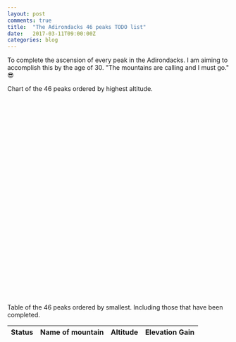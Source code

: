 ```yaml
---
layout: post
comments: true
title:  "The Adirondacks 46 peaks TODO list"
date:   2017-03-11T09:00:00Z
categories: blog
---
```

<style>

.axis .domain {
  
}
div.tooltip {   
  position: absolute;           
  text-align: center;           
  width: 150px;                  
  height: 46px;                 
  padding: 2px;             
  font: 12px sans-serif;        
  background: white;   
  border: 0px;      
  border-radius: 8px;           
  pointer-events: none;         
}
</style>
To complete the ascension of every peak in the Adirondacks. I am aiming to accomplish this by the age of 30. "The mountains are calling and I must go." 😎

Chart of the 46 peaks ordered by highest altitude.
<div style="overflow-x: auto;">
<svg width="650" height="600"></svg>
</div>
Table of the 46 peaks ordered by smallest. Including those that have been completed.
<div id="peaks_table">
	<table class="table"> 
	<thead>
		<th>Status</th>
		<th>Name of mountain</th>
		<th>Altitude</th>
		<th>Elevation Gain</th>
	</thead>
	<tbody class="mountain_data">
	</tbody>
	</table>
</div>
<script type="text/javascript" src="https://cdnjs.cloudflare.com/ajax/libs/tabletop.js/1.4.3/tabletop.min.js"></script>
<script src="https://d3js.org/d3.v4.min.js"></script>
<script>
var peaks;
var d3Data = [];
window.onload = function () { init() };
var public_spreadsheet_url = 'https://docs.google.com/spreadsheets/d/13yxqxJADhS-zE_YPxFFpRx-uAMejuWpQEMTgDoQps_g/pubhtml';
	function init() {
			Tabletop.init({
			key: public_spreadsheet_url,
			callback: showInfo
		})
	}
	function showInfo(table_data, tabletop) {
		//alert("Successfully processed!")
		peaks = table_data.Sheet1.elements;
		for (var i = peaks.length - 1; i >= 0; i--) {
			$( ".mountain_data" ).append('\
				<tr>\
				<td class="mountain_check">'+ peaks[i].Done +'</td>\
				<td class="mountain_name">'+ peaks[i].Name + '</td>\
				<td class="mountain_elevation">'+ peaks[i].Elevation +'</td>\
				<td class="mountain_delta">'+ peaks[i].Gain +'</td>\
				</tr>');
		}

}
</script>

<script src="https://d3js.org/d3.v4.min.js"></script>
<script>
var svg = d3.select("svg"),
    margin = {top: 20, right: 20, bottom: 100, left: 40},
    width = +svg.attr("width") - margin.left - margin.right,
    height = +svg.attr("height") - margin.top - margin.bottom,
    g = svg.append("g")
    	.attr("transform", "translate(" + margin.left + "," + margin.top + ")");

var x = d3.scaleBand()
    .rangeRound([0, width])
    .paddingInner(0.05)
    .align(0.1);

var y = d3.scaleLinear()
    .rangeRound([height, 0]);

var z = d3.scaleOrdinal()
    .range(["#388E3C", "#388E3C"]);
var div = d3.select("body").append("div")   
    .attr("class", "tooltip")               
    .style("opacity", 0);

d3.csv("/assets/46Peaks.csv", function(d, i, columns) {
  for (i = 1, t = 0; i < columns.length; ++i) t += d[columns[i]] = +d[columns[i]];
  d.total = t;
  return d;
}, function(error, data) {
  if (error) throw error;

  var keys = data.columns.slice(1);

  data.sort(function(a, b) { return b.total - a.total; });
  x.domain(data.map(function(d) { return d.Name; }));
  y.domain([0, d3.max(data, function(d) { return d.total; })]).nice();
  z.domain(keys);

  g.append("g")
    .selectAll("g")
    .data(d3.stack().keys(keys)(data))
    .enter().append("g")
      .attr("fill", function(d) { return z(d.key); })
    .selectAll("rect")
    .data(function(d) { return d; })
    .enter().append("rect")
      .attr("x", function(d) { return x(d.data.Name); })
      .attr("y", function(d) { return y(d[1]); })
      .attr("height", function(d) { return y(d[0]) - y(d[1]); })
      .attr("width", x.bandwidth())
      .on("mouseover", function(d) {      
            div.transition()        
                .duration(200)      
                .style("opacity", .9);      
            div .html(d.data.Name + "<br/> Summit: "  + d.data.total + "<br/> Elevation Gain: "  + d.data['Delta Altitude'])  
                .style("left", (d3.event.pageX) + "px")     
                .style("top", (d3.event.pageY - 28) + "px");    
            })       

  g.append("g")
      .attr("class", "axis")
      .attr("transform", "translate(0," + height + ")")
      .call(d3.axisBottom(x))
   	  .selectAll("text")
    	.attr("y", 0)
    	.attr("x", 9)
    	.attr("dy", ".35em")
    	.attr("transform", "rotate(60)")
    	.style("text-anchor", "start")


  g.append("g")
      .attr("class", "axis")
      .call(d3.axisLeft(y).ticks(null, "s"))
    .append("text")
      .attr("x", 2)
      .attr("y", y(y.ticks().pop()) + 0.5)
      .attr("dy", "0.32em")
      .attr("fill", "#000")
      .attr("font-weight", "bold")
      .attr("text-anchor", "start")
      .text("Altitude");
  
  var legend = g.append("g")
      .attr("font-family", "sans-serif")
      .attr("font-size", 10)
      .attr("text-anchor", "end")
    .selectAll("g")
    .data(keys.slice().reverse())
    .enter().append("g")
      .attr("transform", function(d, i) { return "translate(0," + i * 20 + ")"; })

  // // side rectangles
  // legend.append("rect")
  //     .attr("x", width - 19)
  //     .attr("width", 19)
  //     .attr("height", 19)
  //     .attr("fill", z);
  // // side text
  // legend.append("text")
  //     .attr("x", width - 24)
  //     .attr("y", 9.5)
  //     .attr("dy", "0.32em")
  //     .text(function(d) { return d; })
});
</script>